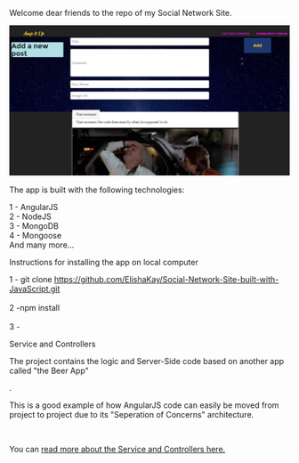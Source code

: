 Welcome dear friends to the repo of my Social Network Site.

<img src="Screenshot1.PNG">

The app is built with the following technologies:

1 - AngularJS<br>
2 - NodeJS<br>
3 - MongoDB<br>
4 - Mongoose<br>
And many more...


Instructions for installing the app on local computer<br>

1 - git clone https://github.com/ElishaKay/Social-Network-Site-built-with-JavaScript.git 
<br>
<br>
2 -npm install 
<br>
<br>
3 -


Service and Controllers

<p> 
The project contains the logic and Server-Side code based on another app called "the Beer App"</p>.

<p>This is a good example of how AngularJS code can easily be moved from project to project due to its "Seperation of Concerns" architecture.</p>
<br>
<p>You can <a href="http://movie-holics.com/blog/mongoisland/index.html"> read more about the Service and Controllers here.</a>
</p> 


